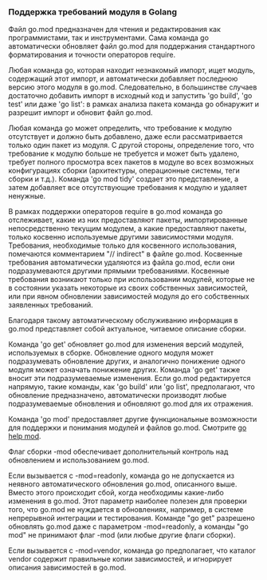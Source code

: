### Поддержка требований модуля в Golang

Файл go.mod предназначен для чтения и редактирования как программистами, так и инструментами. Сама команда go автоматически обновляет файл go.mod для поддержания стандартного форматирования и точности операторов require.

Любая команда go, которая находит незнакомый импорт, ищет модуль, содержащий этот импорт, и автоматически добавляет последнюю версию этого модуля в go.mod. Следовательно, в большинстве случаев достаточно добавить импорт в исходный код и запустить 'go build', 'go test' или даже 'go list': в рамках анализа пакета команда go обнаружит и разрешит импорт и обновит файл go.mod.

Любая команда go может определить, что требование к модулю отсутствует и должно быть добавлено, даже если рассматривается только один пакет из модуля. С другой стороны, определение того, что требование к модулю больше не требуется и может быть удалено, требует полного просмотра всех пакетов в модуле во всех возможных конфигурациях сборки (архитектуры, операционные системы, теги сборки и т.д.). Команда 'go mod tidy' создает это представление, а затем добавляет все отсутствующие требования к модулю и удаляет ненужные.

В рамках поддержки операторов require в go.mod команда go отслеживает, какие из них предоставляют пакеты, импортированные непосредственно текущим модулем, а какие предоставляют пакеты, только косвенно используемые другими зависимостями модуля. Требования, необходимые только для косвенного использования, помечаются комментарием "// indirect" в файле go.mod. Косвенные требования автоматически удаляются из файла go.mod, если они подразумеваются другими прямыми требованиями. Косвенные требования возникают только при использовании модулей, которые не в состоянии указать некоторые из своих собственных зависимостей, или при явном обновлении зависимостей модуля до его собственных заявленных требований.

Благодаря такому автоматическому обслуживанию информация в go.mod представляет собой актуальное, читаемое описание сборки.

Команда 'go get' обновляет go.mod для изменения версий модулей, используемых в сборке. Обновление одного модуля может подразумевать обновление других, и аналогично понижение одного модуля может означать понижение других. Команда 'go get' также вносит эти подразумеваемые изменения. Если go.mod редактируется напрямую, такие команды, как 'go build' или 'go list', предполагают, что обновление предназначено, автоматически производят любые подразумеваемые обновления и обновляют go.mod для их отражения.

Команда 'go mod' предоставляет другие функциональные возможности для поддержки и понимания модулей и файлов go.mod. Смотрите [go help mod](https://golang-blog.blogspot.com/2019/06/go-commands-go-mod.html).

Флаг сборки -mod обеспечивает дополнительный контроль над обновлением и использованием go.mod.

Если вызывается с -mod=readonly, команда go не допускается из неявного автоматического обновления go.mod, описанного выше. Вместо этого происходит сбой, когда необходимы какие-либо изменения в go.mod. Этот параметр наиболее полезен для проверки того, что go.mod не нуждается в обновлениях, например, в системе непрерывной интеграции и тестирования. Команде "go get" разрешено обновлять go.mod даже с параметром -mod=readonly, а команды "go mod" не принимают флаг -mod (или любые другие флаги сборки).

Если вызывается с -mod=vendor, команда go предполагает, что каталог vendor содержит правильные копии зависимостей, и игнорирует описания зависимостей в go.mod.
